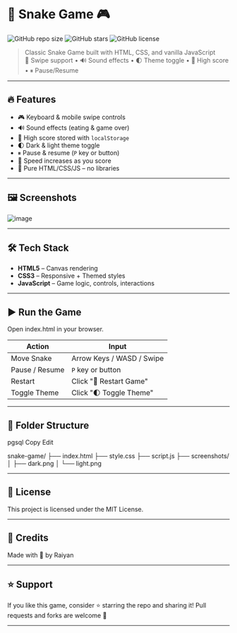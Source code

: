 # 🐍 Snake Game 🎮

![GitHub repo size](https://img.shields.io/github/repo-size/your-username/snake-game?color=blue)
![GitHub stars](https://img.shields.io/github/stars/your-username/snake-game?style=social)
![GitHub license](https://img.shields.io/github/license/your-username/snake-game)

> Classic Snake Game built with HTML, CSS, and vanilla JavaScript  
> 🎯 Swipe support • 🔊 Sound effects • 🌓 Theme toggle • 💾 High score • ⏸ Pause/Resume

---

## 🔥 Features

- 🎮 Keyboard & mobile swipe controls
- 🔊 Sound effects (eating & game over)
- 💾 High score stored with `localStorage`
- 🌓 Dark & light theme toggle
- ⏸ Pause & resume (`P` key or button)
- 🚀 Speed increases as you score
- 🧠 Pure HTML/CSS/JS – no libraries

---

## 🖼️ Screenshots

![image](https://github.com/user-attachments/assets/35e8eff1-bcaa-4398-8a3e-fa6db3057a84)




---

## 🛠️ Tech Stack

- **HTML5** – Canvas rendering
- **CSS3** – Responsive + Themed styles
- **JavaScript** – Game logic, controls, interactions

---
## ▶️ Run the Game

Open index.html in your browser.


| Action         | Input                     |
| -------------- | ------------------------- |
| Move Snake     | Arrow Keys / WASD / Swipe |
| Pause / Resume | `P` key or button         |
| Restart        | Click "🔄 Restart Game"   |
| Toggle Theme   | Click "🌓 Toggle Theme"   |

---

## 📁 Folder Structure

pgsql
Copy
Edit


snake-game/
├── index.html
├── style.css
├── script.js
├── screenshots/
│   ├── dark.png
│   └── light.png

---

## 📜 License

This project is licensed under the MIT License.

---

## 🙌 Credits

Made with 💚 by Raiyan

---

## ⭐ Support

If you like this game, consider ⭐ starring the repo and sharing it!
Pull requests and forks are welcome 🚀

---



